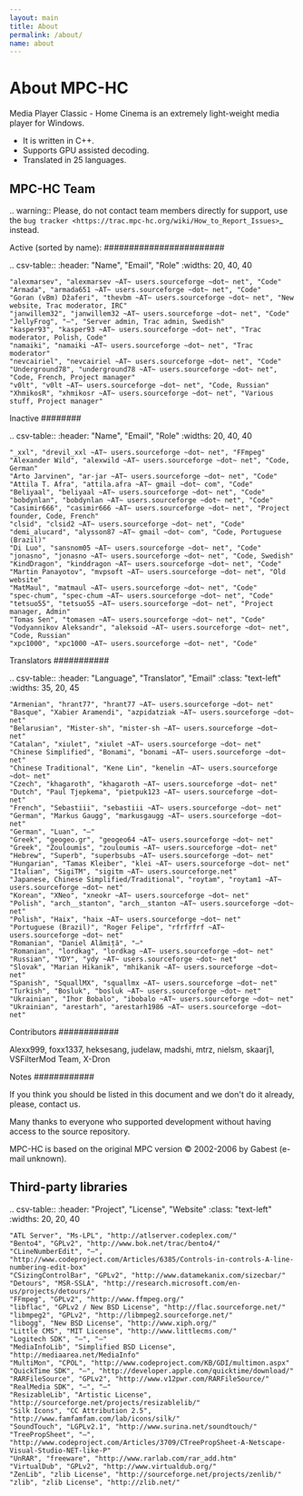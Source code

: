 ```yaml
---
layout: main
title: About
permalink: /about/
name: about
---
```


About MPC-HC
============

Media Player Classic - Home Cinema is an extremely light-weight media player for Windows.

* It is written in C++.
* Supports GPU assisted decoding.
* Translated in 25 languages.


MPC-HC Team
-----------

.. warning::
    Please, do not contact team members directly for support,
    use the `bug tracker <https://trac.mpc-hc.org/wiki/How_to_Report_Issues>`_ instead.


Active (sorted by name):
########################

.. csv-table::
    :header: "Name", "Email", "Role"
    :widths: 20, 40, 40

    "alexmarsev", "alexmarsev ~AT~ users.sourceforge ~dot~ net", "Code"
    "Armada", "armada651 ~AT~ users.sourceforge ~dot~ net", "Code"
    "Goran (vBm) Džaferi", "thevbm ~AT~ users.sourceforge ~dot~ net", "New website, Trac moderator, IRC"
    "janwillem32", "janwillem32 ~AT~ users.sourceforge ~dot~ net", "Code"
    "JellyFrog", "—", "Server admin, Trac admin, Swedish"
    "kasper93", "kasper93 ~AT~ users.sourceforge ~dot~ net", "Trac moderator, Polish, Code"
    "namaiki", "namaiki ~AT~ users.sourceforge ~dot~ net", "Trac moderator"
    "nevcairiel", "nevcairiel ~AT~ users.sourceforge ~dot~ net", "Code"
    "Underground78", "underground78 ~AT~ users.sourceforge ~dot~ net", "Code, French, Project manager"
    "v0lt", "v0lt ~AT~ users.sourceforge ~dot~ net", "Code, Russian"
    "XhmikosR", "xhmikosr ~AT~ users.sourceforge ~dot~ net", "Various stuff, Project manager"

Inactive
########

.. csv-table::
    :header: "Name", "Email", "Role"
    :widths: 20, 40, 40

    "_xxl", "drevil_xxl ~AT~ users.sourceforge ~dot~ net", "FFmpeg"
    "Alexander Wild", "alexwild ~AT~ users.sourceforge ~dot~ net", "Code, German"
    "Arto Jarvinen", "ar-jar ~AT~ users.sourceforge ~dot~ net", "Code"
    "Attila T. Afra", "attila.afra ~AT~ gmail ~dot~ com", "Code"
    "Beliyaal", "beliyaal ~AT~ users.sourceforge ~dot~ net", "Code"
    "bobdynlan", "bobdynlan ~AT~ users.sourceforge ~dot~ net", "Code"
    "Casimir666", "casimir666 ~AT~ users.sourceforge ~dot~ net", "Project founder, Code, French"
    "clsid", "clsid2 ~AT~ users.sourceforge ~dot~ net", "Code"
    "demi_alucard", "alysson87 ~AT~ gmail ~dot~ com", "Code, Portuguese (Brazil)"
    "Di Luo", "sansnom05 ~AT~ users.sourceforge ~dot~ net", "Code"
    "jonasno", "jonasno ~AT~ users.sourceforge ~dot~ net", "Code, Swedish"
    "KindDragon", "kinddragon ~AT~ users.sourceforge ~dot~ net", "Code"
    "Martin Panayotov", "mvpsoft ~AT~ users.sourceforge ~dot~ net", "Old website"
    "MatMaul", "matmaul ~AT~ users.sourceforge ~dot~ net", "Code"
    "spec-chum", "spec-chum ~AT~ users.sourceforge ~dot~ net", "Code"
    "tetsuo55", "tetsuo55 ~AT~ users.sourceforge ~dot~ net", "Project manager, Admin"
    "Tomas Sen", "tomasen ~AT~ users.sourceforge ~dot~ net", "Code"
    "Vodyannikov Aleksandr", "aleksoid ~AT~ users.sourceforge ~dot~ net", "Code, Russian"
    "xpc1000", "xpc1000 ~AT~ users.sourceforge ~dot~ net", "Code"

Translators
###########

.. csv-table::
    :header: "Language", "Translator", "Email"
    :class: "text-left"
    :widths: 35, 20, 45

    "Armenian", "hrant77", "hrant77 ~AT~ users.sourceforge ~dot~ net"
    "Basque", "Xabier Aramendi", "azpidatziak ~AT~ users.sourceforge ~dot~ net"
    "Belarusian", "Mister-sh", "mister-sh ~AT~ users.sourceforge ~dot~ net"
    "Catalan", "xiulet", "xiulet ~AT~ users.sourceforge ~dot~ net"
    "Chinese Simplified", "Bonami", "bonami ~AT~ users.sourceforge ~dot~ net"
    "Chinese Traditional", "Kene Lin", "kenelin ~AT~ users.sourceforge ~dot~ net"
    "Czech", "khagaroth", "khagaroth ~AT~ users.sourceforge ~dot~ net"
    "Dutch", "Paul Tjepkema", "pietpuk123 ~AT~ users.sourceforge ~dot~ net"
    "French", "Sebastiii", "sebastiii ~AT~ users.sourceforge ~dot~ net"
    "German", "Markus Gaugg", "markusgaugg ~AT~ users.sourceforge ~dot~ net"
    "German", "Luan", "—"
    "Greek", "geogeo.gr", "geogeo64 ~AT~ users.sourceforge ~dot~ net"
    "Greek", "Zouloumis", "zouloumis ~AT~ users.sourceforge ~dot~ net"
    "Hebrew", "Superb", "superbsubs ~AT~ users.sourceforge ~dot~ net"
    "Hungarian", "Tamas Kleiber", "klei ~AT~ users.sourceforge ~dot~ net"
    "Italian", "SigiTM", "sigitm ~AT~ users.sourceforge.net"
    "Japanese, Chinese Simplified/Traditional", "roytam", "roytam1 ~AT~ users.sourceforge ~dot~ net"
    "Korean", "XNeo", "xneokr ~AT~ users.sourceforge ~dot~ net"
    "Polish", "arch__stanton", "arch__stanton ~AT~ users.sourceforge ~dot~ net"
    "Polish", "Haix", "haix ~AT~ users.sourceforge ~dot~ net"
    "Portuguese (Brazil)", "Roger Felipe", "rfrfrfrf ~AT~ users.sourceforge ~dot~ net"
    "Romanian", "Daniel Alămiță", "—"
    "Romanian", "lordkag", "lordkag ~AT~ users.sourceforge ~dot~ net"
    "Russian", "YDY", "ydy ~AT~ users.sourceforge ~dot~ net"
    "Slovak", "Marian Hikanik", "mhikanik ~AT~ users.sourceforge ~dot~ net"
    "Spanish", "SquallMX", "squallmx ~AT~ users.sourceforge ~dot~ net"
    "Turkish", "Bosluk", "bosluk ~AT~ users.sourceforge ~dot~ net"
    "Ukrainian", "Ihor Bobalo", "ibobalo ~AT~ users.sourceforge ~dot~ net"
    "Ukrainian", "arestarh", "arestarh1986 ~AT~ users.sourceforge ~dot~ net"


Contributors
############

Alexx999, foxx1337, heksesang, judelaw, madshi, mtrz, nielsm, skaarj1, VSFilterMod Team, X-Dron


Notes
############

If you think you should be listed in this document and we don't do it already, please, contact us.

Many thanks to everyone who supported development without having access to the source repository.

MPC-HC is based on the original MPC version © 2002-2006 by Gabest (e-mail unknown).


Third-party libraries
---------------------

.. csv-table::
    :header: "Project", "License", "Website"
    :class: "text-left"
    :widths: 20, 20, 40

    "ATL Server", "Ms-LPL", "http://atlserver.codeplex.com/"
    "Bento4", "GPLv2", "http://www.bok.net/trac/bento4/"
    "CLineNumberEdit", "—", "http://www.codeproject.com/Articles/6385/Controls-in-controls-A-line-numbering-edit-box"
    "CSizingControlBar", "GPLv2", "http://www.datamekanix.com/sizecbar/"
    "Detours", "MSR-SSLA", "http://research.microsoft.com/en-us/projects/detours/"
    "FFmpeg", "GPLv2", "http://www.ffmpeg.org/"
    "libflac", "GPLv2 / New BSD License", "http://flac.sourceforge.net/"
    "libmpeg2", "GPLv2", "http://libmpeg2.sourceforge.net/"
    "libogg", "New BSD License", "http://www.xiph.org/"
    "Little CMS", "MIT License", "http://www.littlecms.com/"
    "Logitech SDK", "—", "—"
    "MediaInfoLib", "Simplified BSD License", "http://mediaarea.net/MediaInfo"
    "MultiMon", "CPOL", "http://www.codeproject.com/KB/GDI/multimon.aspx"
    "QuickTime SDK", "—", "http://developer.apple.com/quicktime/download/"
    "RARFileSource", "GPLv2", "http://www.v12pwr.com/RARFileSource/"
    "RealMedia SDK", "—", "—"
    "ResizableLib", "Artistic License", "http://sourceforge.net/projects/resizablelib/"
    "Silk Icons", "CC Attribution 2.5", "http://www.famfamfam.com/lab/icons/silk/"
    "SoundTouch", "LGPLv2.1", "http://www.surina.net/soundtouch/"
    "TreePropSheet", "—", "http://www.codeproject.com/Articles/3709/CTreePropSheet-A-Netscape-Visual-Studio-NET-like-P"
    "UnRAR", "freeware", "http://www.rarlab.com/rar_add.htm"
    "VirtualDub", "GPLv2", "http://www.virtualdub.org/"
    "ZenLib", "zlib License", "http://sourceforge.net/projects/zenlib/"
    "zlib", "zlib License", "http://zlib.net/"
